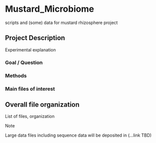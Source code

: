 # Mustard_Microbiome
scripts and (some) data for mustard rhizosphere project

## Project Description
Experimental explanation

### Goal / Question
### Methods

### Main files of interest

## Overall file organization
List of files, organization

>[!NOTE]
>Large data files including sequence data will be deposited in (...link TBD)